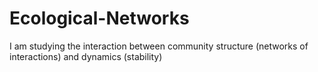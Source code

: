 Ecological-Networks
===================

I am studying the interaction between community structure (networks of interactions) and dynamics (stability)
